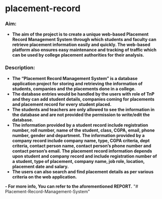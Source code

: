 ﻿# placement-record

<h3>Aim:</h3>
<ul>
  <li>
  <b>The aim of the project is to create a unique web-based Placement Record Management System through which students and faculty can retrieve placement information easily and quickly. The web-based platform also ensures easy maintenance and tracking of traffic which can be used by college placement authorities for their analysis.
  </b>
    </li>
</ul> 
  
 
<h3>Description:</h3>
<ul>
  <li>
    <b>The “Placement Record Management System” is a database application project for storing and retrieving the information of students, companies and the placements done in a college.
</b>
    </li>
  <li>
    <b>The database entries would be handled by the users with role of TnP and they can add student details, companies coming for placements and placement record for every student placed.
</b>
    </li>
  <li>
    <b>The students and teachers are only allowed to see the information in the database and are not provided the permission to write/edit the database.
</b>
    </li>
   <li>
    <b>The information provided by a student record include registration number, roll number, name of the student, class, CGPA, email, phone number, gender and department. The information provided by a company record include company name, type, CGPA criteria, dept criteria, contact person name, contact person’s phone number and contact person’s email. The placement record information depends upon student and company record and include registration number of a student, type of placement, company name, job role, location, placement date and salary.
</b>
    </li>
   <li>
    <b>The users can also search and find placement details as per various criteria on the web application.
</b>
    </li>
</ul>



<b>- For more info, You can refer to the aforementioned REPORT.</b>
"# Placement-Record-Management-System" 
